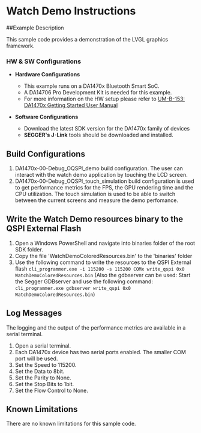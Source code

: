 # Watch Demo Instructions

##Example Description

This sample code provides a demonstration of the LVGL graphics framework.

### HW & SW Configurations

- **Hardware Configurations**

  - This example runs on a DA1470x Bluetooth Smart SoC.
  - A DA14706 Pro Development Kit is needed for this example.
  - For more information on the HW setup please refer to [UM-B-153: DA1470x Getting Started User Manual ](https://www.dialog-semiconductor.com/DA1470x_Getting_Started_manual "UM-B-153: DA1470x Getting Started User Manual ")
- **Software Configurations**

  - Download the latest SDK version for the DA1470x family of devices
  - **SEGGER's J-Link** tools should be downloaded and installed.

## Build Configurations
1. DA1470x-00-Debug_OQSPI_demo build configuration. The user can interact with the watch demo application by touching the LCD screen.
2. DA1470x-00-Debug_OQSPI_touch_simulation build configuration is used to get performance metrics for the FPS, the GPU rendering time and the CPU utilization. The touch simulation is used to be able to switch between the current screens and measure the demo perfomance.
  
## Write the Watch Demo resources binary to the QSPI External Flash

1. Open a Windows PowerShell and navigate into binaries folder of the root SDK folder.
2. Copy the file 'WatchDemoColoredResources.bin' to the 'binaries' folder
3. Use the following command to write the resources to the QSPI External flash
	`cli_programmer.exe -i 115200 -s 115200 COMx write_qspi 0x0 WatchDemoColoredResources.bin`
    (Also the gdbserver can be used: Start the Segger GDBserver and use the following command: `cli_programmer.exe gdbserver write_qspi 0x0 WatchDemoColoredResources.bin`)



## Log Messages
The logging and the output of the performance metrics are available in a serial terminal. 
1. Open a serial terminal.
2. Each DA1470x device has two serial ports enabled. The smaller COM port will be used.
3. Set the Speed to 115200.
4. Set the Data to 8bit.
5. Set the Parity to None.
6. Set the Stop Bits to 1bit.
7. Set the Flow Control to None.

## Known Limitations

There are no known limitations for this sample code. 